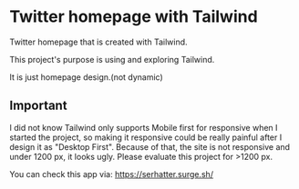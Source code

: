 # Twitter homepage with Tailwind

Twitter homepage that is created with Tailwind.

This project's purpose is using and exploring Tailwind.

It is just homepage design.(not dynamic)

## Important

I did not know Tailwind only supports Mobile first for responsive when I started the project, so making it responsive could be really painful after I design it as "Desktop First". Because of that, the site is not responsive and under 1200 px, it looks ugly. Please evaluate this project for >1200 px.

You can check this app via: https://serhatter.surge.sh/
